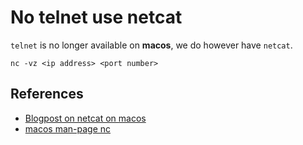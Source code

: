 # No telnet use netcat

`telnet` is no longer available on **macos**, we do however have `netcat`.

```
nc -vz <ip address> <port number>
```

## References

- [Blogpost on netcat on macos](https://www.igorkromin.net/index.php/2018/07/12/macos-has-a-much-better-tool-than-telnet-for-testing-remote-server-connectivity/)
- [macos man-page nc](https://ss64.com/osx/nc.html)
